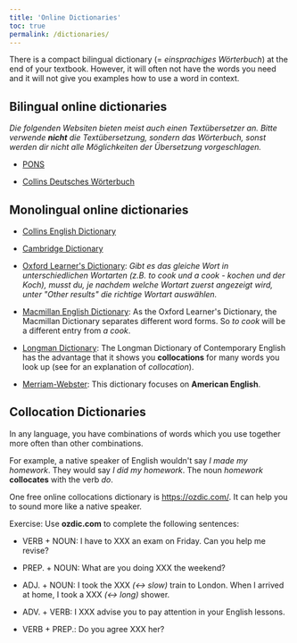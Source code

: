 ```yaml
---
title: 'Online Dictionaries'
toc: true
permalink: /dictionaries/
---
```


There is a compact bilingual dictionary (= *einsprachiges Wörterbuch*) at the
end of your textbook. However, it will often not have the words you need and it
will not give you examples how to use a word in context.

## Bilingual online dictionaries

*Die folgenden Websiten bieten meist auch einen Textübersetzer an. Bitte
verwende __nicht__ die Textübersetzung, sondern das Wörterbuch, sonst werden
dir nicht alle Möglichkeiten der Übersetzung vorgeschlagen.*

- [PONS](https://en.pons.com/translate)

- [Collins
Deutsches Wörterbuch](https://www.collinsdictionary.com/de/worterbuch/englisch-deutsch)

## Monolingual online dictionaries

- [Collins English
Dictionary](https://www.collinsdictionary.com/dictionary/english)

- [Cambridge
Dictionary](https://dictionary.cambridge.org/dictionary/learner-english/)

- [Oxford Learner's Dictionary](https://www.oxfordlearnersdictionaries.com/):
_Gibt es das gleiche Wort in unterschiedlichen Wortarten (z.B. to cook und a
cook - kochen und der Koch), musst du, je nachdem welche Wortart zuerst
angezeigt wird, unter "Other results" die richtige Wortart auswählen._

- [Macmillan English
Dictionary](https://www.macmillandictionary.com/dictionary/): As the Oxford Learner's Dictionary, the Macmillan Dictionary
separates different word forms. So _to cook_ will be a different entry from _a
cook_.

- [Longman Dictionary](https://www.ldoceonline.com/dictionary/): The Longman
Dictionary of Contemporary English has the advantage that it shows you
**collocations** for many words you look up (see for an explanation of
_collocation_).

- [Merriam-Webster](https://www.merriam-webster.com/dictionary/): This
dictionary focuses on **American English**.

## Collocation Dictionaries

In any language, you have combinations of words which you use together more
often than other combinations.

For example, a native speaker of English wouldn't say _I made my homework_.
They would say _I did my homework_. The noun _homework_ **collocates** with the
verb _do_.

One free online collocations dictionary is <https://ozdic.com/>. It can help
you to sound more like a native speaker.

Exercise: Use **ozdic.com** to complete the following sentences:

- VERB + NOUN: I have to XXX an exam on Friday. Can you help me revise?

- PREP. + NOUN: What are you doing XXX the weekend?

- ADJ. + NOUN: I took the XXX _(<-> slow)_ train to London. When I arrived at
home, I took a XXX _(<-> long)_ shower.

- ADV. + VERB: I XXX advise you to pay attention in your English lessons.

- VERB + PREP.: Do you agree XXX her?
